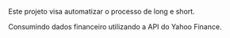 Este projeto visa automatizar o processo de long e short.

Consumindo dados financeiro utilizando a API do Yahoo Finance.
